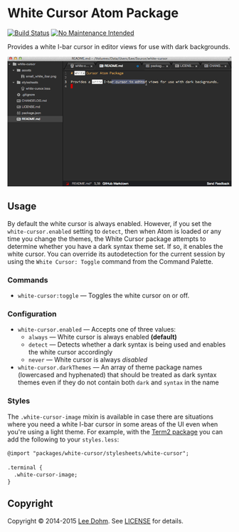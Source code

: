 # White Cursor Atom Package
[![Build Status](https://travis-ci.org/lee-dohm/white-cursor.svg?branch=master)](https://travis-ci.org/lee-dohm/white-cursor)
[![No Maintenance Intended](http://unmaintained.tech/badge.svg)](http://unmaintained.tech/)

Provides a white I-bar cursor in editor views for use with dark backgrounds.

![White Cursor animation](https://raw.githubusercontent.com/lee-dohm/white-cursor/master/WhiteCursor.gif)

## Usage

By default the white cursor is always enabled. However, if you set the `white-cursor.enabled` setting to `detect`, then when Atom is loaded or any time you change the themes, the White Cursor package attempts to determine whether you have a dark syntax theme set. If so, it enables the white cursor. You can override its autodetection for the current session by using the `White Cursor: Toggle` command from the Command Palette.

### Commands

* `white-cursor:toggle` &mdash; Toggles the white cursor on or off.

### Configuration

* `white-cursor.enabled` &mdash; Accepts one of three values:
    * `always` &mdash; White cursor is always enabled **(default)**
    * `detect` &mdash; Detects whether a dark syntax is being used and enables the white cursor accordingly
    * `never` &mdash; White cursor is always *disabled*
* `white-cursor.darkThemes` &mdash; An array of theme package names (lowercased and hyphenated) that should be treated as dark syntax themes even if they do not contain both `dark` and `syntax` in the name

### Styles

The `.white-cursor-image` mixin is available in case there are situations where you need a white I-bar cursor in some areas of the UI even when you're using a light theme. For example, with the [Term2 package](https://atom.io/packages/term2) you can add the following to your `styles.less`:

```LESS
@import "packages/white-cursor/stylesheets/white-cursor";

.terminal {
  .white-cursor-image;
}
```

## Copyright

Copyright &copy; 2014-2015 [Lee Dohm](http://www.lee-dohm.com). See [LICENSE](https://github.com/lee-dohm/white-cursor/blob/master/LICENSE.md) for details.
